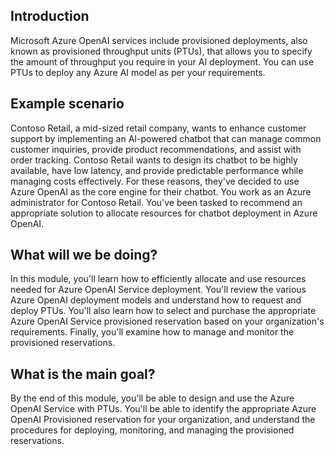 
## Introduction

Microsoft Azure OpenAI services include provisioned deployments, also known as provisioned throughput units (PTUs), that allows you to specify the amount of throughput you require in your AI deployment. You can use PTUs to deploy any Azure AI model as per your requirements.

## Example scenario

Contoso Retail, a mid-sized retail company, wants to enhance customer support by implementing an AI-powered chatbot that can manage common customer inquiries, provide product recommendations, and assist with order tracking. Contoso Retail wants to design its chatbot to be highly available, have low latency, and provide predictable performance while managing costs effectively. For these reasons, they've decided to use Azure OpenAI as the core engine for their chatbot. You work as an Azure administrator for Contoso Retail. You've been tasked to recommend an appropriate solution to allocate resources for chatbot deployment in Azure OpenAI.

## What will we be doing?

In this module, you'll learn how to efficiently allocate and use resources needed for Azure OpenAI Service deployment. You'll review the various Azure OpenAI deployment models and understand how to request and deploy PTUs. You'll also learn how to select and purchase the appropriate Azure OpenAI Service provisioned reservation based on your organization's requirements. Finally, you'll examine how to manage and monitor the provisioned reservations.

## What is the main goal?

By the end of this module, you'll be able to design and use the Azure OpenAI Service with PTUs. You'll be able to identify the appropriate Azure OpenAI Provisioned reservation for your organization, and understand the procedures for deploying, monitoring, and managing the provisioned reservations.
